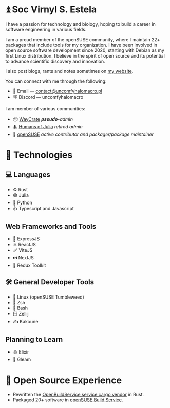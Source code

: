 # ⏫ Soc Virnyl S. Estela

I have a passion for technology and biology, hoping to build a career in
software engineering in various fields.

I am a proud member of the openSUSE community, where I maintain 22+ packages
that include tools for my organization. I have been involved in open source
software development since 2020, starting with Debian as my first Linux
distribution. I believe in the spirit of open source and its potential to
advance scientific discovery and innovation.

I also post blogs, rants and notes sometimes on [my website](https://uncomfyhalomacro.pl).

You can connect with me through the following:
- 📧 Email — contact@uncomfyhalomacro.pl
- 🪧 Discord — uncomfyhalomacro

I am member of various communities:
- 📦 [WayCrate](https://waycrate.github.io/) ***pseudo**-admin*
- 🫂 [Humans of Julia](https://discord.gg/C5h9D4j) *retired admin*
- 🦎 [openSUSE](https://discord.gg/opensuse) *active contributor and packager/package maintainer*

# 🧰 Technologies

## 💻 Languages

- ⚙️ Rust
- 🟣 Julia
- 🐍 Python
- 👍 Typescript and Javascript

## Web Frameworks and Tools

- 🦖 ExpressJS
- ⚛️ ReactJS
- 🩹 ViteJS
- ⏭️ NextJS
- 🤤 Redux Toolkit

## 🛠️  General Developer Tools

- 🐧 Linux (openSUSE Tumbleweed)
- 🐚 Zsh
- 🐚 Bash
- 🪟 Zellij
- ✍️ Kakoune

## Planning to Learn
- 🩸 Elixir
- 🌈 Gleam

# 🤗 Open Source Experience

- Rewritten the [OpenBuildService service cargo
vendor](https://github.com/openSUSE/obs-service-cargo_vendor) in Rust.
- Packaged 20+ software in [openSUSE Build
Service](https://build.opensuse.org/users/uncomfyhalomacro).

